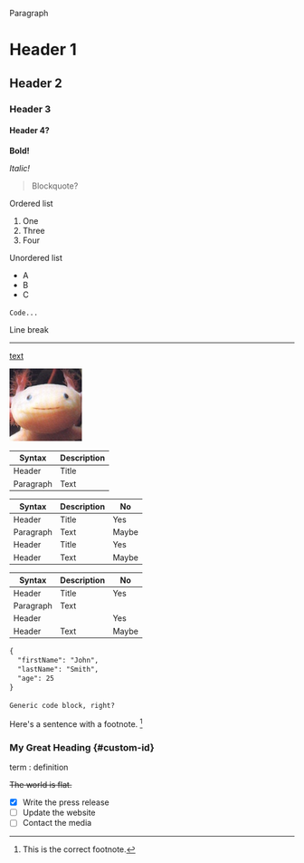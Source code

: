 Paragraph

# Header 1

## Header 2

### Header 3

#### Header 4?

**Bold!**

*Italic!*

> Blockquote?

Ordered list

1. One
2. Three
3. Four

Unordered list

- A
- B
- C

`Code...`

Line break

---

[text](https://www.markdownguide.org/cheat-sheet/)

![me](me.png)

| Syntax    | Description |
| --------- | ----------- |
| Header    | Title       |
| Paragraph | Text        |

| Syntax    | Description | No    |
| --------- | ----------- | ----- |
| Header    | Title       | Yes   |
| Paragraph | Text        | Maybe |
| Header    | Title       | Yes   |
| Header    | Text        | Maybe |

| Syntax    | Description | No    |
| --------- | ----------- | ----- |
| Header    | Title       | Yes   |
| Paragraph | Text        |       |
| Header    |             | Yes   |
| Header    | Text        | Maybe |


```
{
  "firstName": "John",
  "lastName": "Smith",
  "age": 25
}

Generic code block, right?
```

Here's a sentence with a footnote. [^1]

### My Great Heading {#custom-id}

term
: definition

~~The world is flat.~~

- [x] Write the press release
- [ ] Update the website
- [ ] Contact the media

[^1]: This is the correct footnote.
